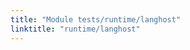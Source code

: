 ```yaml
---
title: "Module tests/runtime/langhost"
linktitle: "runtime/langhost"
---
```


<!-- WARNING: this page was generated by a tool. Do not edit it by hand. -->
<!-- To change it, please see https://github.com/pulumi/docs/tree/master/tools/tscdocgen. -->










